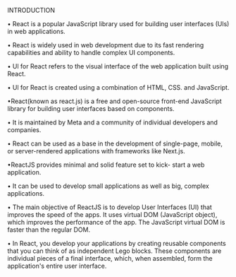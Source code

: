 INTRODUCTION

• React is a popular JavaScript library used for building user interfaces (Uls) in web applications.

• React is widely used in web development due to its fast rendering capabilities and ability to handle complex UI components.

• Ul for React refers to the visual interface of the web application
built using React. 

• Ul for React is created using a combination of HTML, CSS. and JavaScript.

•React(known as react.js) is a free and open-source
front-end JavaScript library for building user interfaces
based on components. 

• It is maintained by Meta and a community of individual developers and companies.

• React can be used as a base in the development of single-page, mobile, or server-rendered applications with frameworks like Next.js.

•ReactJS provides minimal and solid feature set to kick- start a web application.

• It can be used to develop small applications as well as big, complex applications.

• The main objective of ReactJS is to develop User Interfaces (UI) that improves the speed of the apps. It uses virtual DOM (JavaScript object), which improves the performance of the app. The JavaScript virtual DOM is faster than the regular DOM.

• In React, you develop your applications by creating reusable components that you can think of as independent Lego blocks. These components are individual pieces of a final interface, which, when assembled, form the application's entire user interface.
